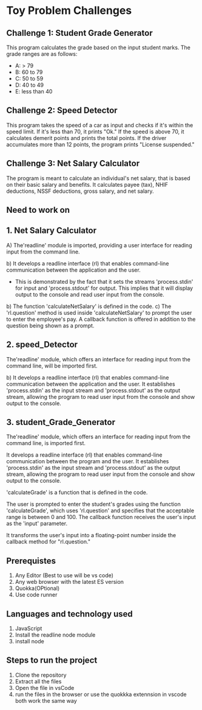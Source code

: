 # Toy Problem Challenges

## Challenge 1: Student Grade Generator

This program calculates the grade based on the input student marks. The grade ranges are as follows:
- A: > 79
- B: 60 to 79
- C: 50 to 59
- D: 40 to 49
- E: less than 40

## Challenge 2: Speed Detector

This program takes the speed of a car as input and checks if it's within the speed limit. If it's less than 70, it prints "Ok." If the speed is above 70, it calculates demerit points and prints the total points. If the driver accumulates more than 12 points, the program prints "License suspended."

## Challenge 3: Net Salary Calculator

The program is meant to calculate an individual's net salary, that is based on their basic salary and benefits. It calculates payee (tax), NHIF deductions, NSSF deductions, gross salary, and net salary.


## Need to work on

## 1. Net Salary Calculator

A) The'readline' module is imported, providing a user interface for reading input from the command line.

b) It develops a readline interface (rl) that enables command-line communication between the application and the user. 
   - This is demonstrated by the fact that it sets the streams 'process.stdin' for input and 'process.stdout' for output. This implies that it will display output to the console and read user input from the console.

b) The function 'calculateNetSalary' is defined in the code.
c) The 'rl.question' method is used inside 'calculateNetSalary' to prompt the user to enter the employee's pay. A callback function is offered in addition to the question being shown as a prompt.



## 2. speed_Detector

The'readline' module, which offers an interface for reading input from the command line, will be imported first.

b) It develops a readline interface (rl) that enables command-line communication between the application and the user. It establishes 'process.stdin' as the input stream and 'process.stdout' as the output stream, allowing the program to read user input from the console and show output to the console.



## 3. student_Grade_Generator

The'readline' module, which offers an interface for reading input from the command line, is imported first.

It develops a readline interface (rl) that enables command-line communication between the program and the user. It establishes 'process.stdin' as the input stream and 'process.stdout' as the output stream, allowing the program to read user input from the console and show output to the console.

'calculateGrade' is a function that is defined in the code.

The user is prompted to enter the student's grades using the function 'calculateGrade', which uses 'rl.question' and specifies that the acceptable range is between 0 and 100. The callback function receives the user's input as the 'input' parameter.

It transforms the user's input into a floating-point number inside the callback method for "rl.question."

## Prerequistes
1. Any Editor (Best to use will be vs code)
2. Any web browser with the latest ES version
3. Quokka(OPtional)
4. Use code runner

## Languages and technology used
1. JavaScript
2. Install the readline node module
3. install node 

## Steps to run the project
1. Clone the repository
2. Extract all the files
3. Open the file in vsCode
4. run the files in the browser or use the quokkka extennsion in vscode both work the same way